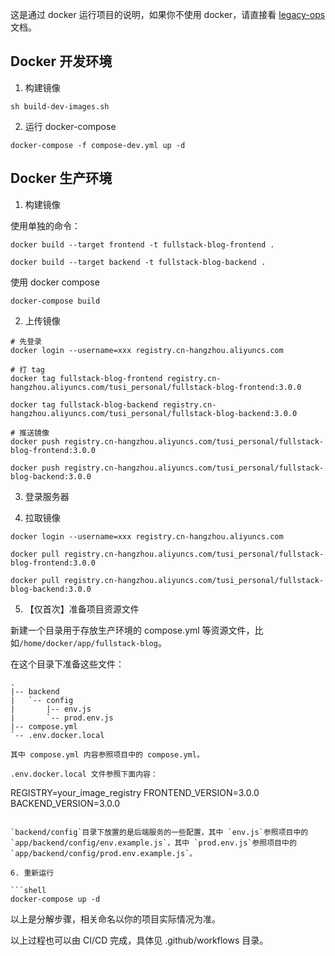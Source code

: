 这是通过 docker 运行项目的说明，如果你不使用 docker，请直接看 [legacy-ops](./legacy-ops.md) 文档。

## Docker 开发环境

1. 构建镜像

```shell
sh build-dev-images.sh
```

2. 运行 docker-compose

```shell
docker-compose -f compose-dev.yml up -d
```

## Docker 生产环境

1. 构建镜像

使用单独的命令：

```shell
docker build --target frontend -t fullstack-blog-frontend .

docker build --target backend -t fullstack-blog-backend .
```

使用 docker compose

```shell
docker-compose build
```

2. 上传镜像

```shell
# 先登录
docker login --username=xxx registry.cn-hangzhou.aliyuncs.com

# 打 tag
docker tag fullstack-blog-frontend registry.cn-hangzhou.aliyuncs.com/tusi_personal/fullstack-blog-frontend:3.0.0

docker tag fullstack-blog-backend registry.cn-hangzhou.aliyuncs.com/tusi_personal/fullstack-blog-backend:3.0.0

# 推送镜像
docker push registry.cn-hangzhou.aliyuncs.com/tusi_personal/fullstack-blog-frontend:3.0.0

docker push registry.cn-hangzhou.aliyuncs.com/tusi_personal/fullstack-blog-backend:3.0.0
```

3. 登录服务器

4. 拉取镜像

```shell
docker login --username=xxx registry.cn-hangzhou.aliyuncs.com

docker pull registry.cn-hangzhou.aliyuncs.com/tusi_personal/fullstack-blog-frontend:3.0.0

docker pull registry.cn-hangzhou.aliyuncs.com/tusi_personal/fullstack-blog-backend:3.0.0
```

5. 【仅首次】准备项目资源文件

新建一个目录用于存放生产环境的 compose.yml 等资源文件，比如`/home/docker/app/fullstack-blog`。

在这个目录下准备这些文件：

```
.
|-- backend
|   `-- config
|       |-- env.js
|       `-- prod.env.js
|-- compose.yml
`-- .env.docker.local

其中 compose.yml 内容参照项目中的 compose.yml。

.env.docker.local 文件参照下面内容：

```
REGISTRY=your_image_registry
FRONTEND_VERSION=3.0.0
BACKEND_VERSION=3.0.0
```

`backend/config`目录下放置的是后端服务的一些配置，其中 `env.js`参照项目中的`app/backend/config/env.example.js`，其中 `prod.env.js`参照项目中的`app/backend/config/prod.env.example.js`。

6. 重新运行

```shell
docker-compose up -d
```

以上是分解步骤，相关命名以你的项目实际情况为准。

以上过程也可以由 CI/CD 完成，具体见 .github/workflows 目录。
